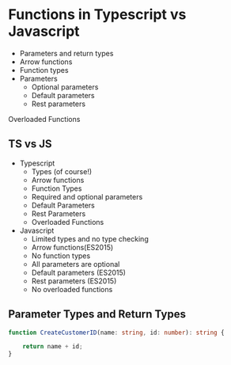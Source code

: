# Functions in Typescript vs Javascript

- Parameters and return types
- Arrow functions
- Function types
- Parameters
  - Optional parameters
  - Default parameters
  - Rest parameters

Overloaded Functions

## TS vs JS

- Typescript
  - Types (of course!)
  - Arrow functions
  - Function Types
  - Required and optional parameters
  - Default Parameters
  - Rest Parameters
  - Overloaded Functions
- Javascript
  - Limited types and no type checking
  - Arrow functions(ES2015)
  - No function types
  - All parameters are optional
  - Default parameters (ES2015)
  - Rest parameters (ES2015)
  - No overloaded functions

## Parameter Types and Return Types

```typescript
function CreateCustomerID(name: string, id: number): string {

    return name + id;
}
```


